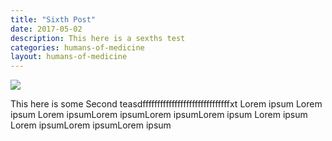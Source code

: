 ```yaml
---
title: "Sixth Post"
date: 2017-05-02
description: This here is a sexths test
categories: humans-of-medicine
layout: humans-of-medicine
---
```


<img class="right" src="{{site.root}}/images/news-images/CWC.png">

This here is some Second teasdffffffffffffffffffffffffffffffxt Lorem ipsum Lorem ipsum Lorem ipsumLorem ipsumLorem ipsumLorem ipsum Lorem ipsum Lorem ipsumLorem ipsumLorem ipsum